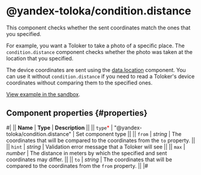 # @yandex-toloka/condition.distance

This component checks whether the sent coordinates match the ones that you specified.

For example, you want a Toloker to take a photo of a specific place. The `condition.distance` component checks whether the photo was taken at the location that you specified.

The device coordinates are sent using the [data.location](data.location.md) component. You can use it without `condition.distance` if you need to read a Toloker's device coordinates without comparing them to the specified ones.

[View example in the sandbox](https://clck.ru/asSxk).

## Component properties {#properties}

#|
|| **Name** | **Type** | **Description** ||
|| `type`<span style="color: red">\*</span> | "@yandex-toloka/condition.distance" | Set component type ||
|| `from` | _string_ | The coordinates that will be compared to the coordinates from the `to` property. ||
|| `hint` | _string_ | Validation error message that a Toloker will see ||
|| `max` | _number_ | The distance in meters by which the specified and sent coordinates may differ. ||
|| `to` | _string_ | The coordinates that will be compared to the coordinates from the `from` property. ||
|#
